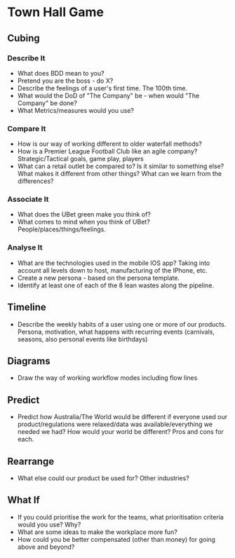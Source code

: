 # Town Hall Game

## Cubing

### Describe It

* What does BDD mean to you?&#x20;
* Pretend you are the boss - do X?&#x20;
* Describe the feelings of a user's first time. The 100th time. &#x20;
* What would the DoD of "The Company" be - when would "The Company" be done?&#x20;
* What Metrics/measures would you use?

### Compare It

* How is our way of working different to older waterfall methods?&#x20;
* How is a Premier League Football Club like an agile company? Strategic/Tactical goals, game play, players&#x20;
* What can a retail outlet be compared to? Is it similar to something else? What makes it different from other things? What can we learn from the differences? &#x20;

### Associate It&#x20;

* What does the UBet green make you think of? &#x20;
* What comes to mind when you think of UBet? People/places/things/feelings. &#x20;

### Analyse It

* What are the technologies used in the mobile IOS app? Taking into account all levels down to host, manufacturing of the IPhone, etc. &#x20;
* Create a new persona - based on the persona template. &#x20;
* Identify at least one of each of the 8 lean wastes along the pipeline. &#x20;

## Timeline

* Describe the weekly habits of a user using one or more of our products. Persona, motivation, what happens with recurring events (carnivals, seasons, also personal events like birthdays) &#x20;

## Diagrams

* Draw the way of working workflow modes including flow lines &#x20;

## Predict

* Predict how Australia/The World would be different if everyone used our product/regulations were relaxed/data was available/everything we needed we had? How would your world be different? Pros and cons for each. &#x20;

## Rearrange

* What else could our product be used for? Other industries?&#x20;

## What If

* If you could prioritise the work for the teams, what prioritisation criteria would you use? Why? &#x20;
* What are some ideas to make the workplace more fun?&#x20;
* How could you be better compensated (other than money) for going above and beyond?&#x20;
